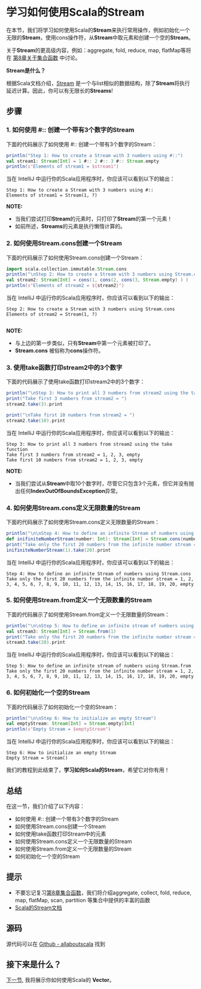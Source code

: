 # 学习如何使用Scala的Stream

在本节，我们将学习如何使用Scala的**Stream**来执行常用操作，例如初始化一个无限的**Stream**，使用cons操作符，从**Stream**中取元素和创建一个空的**Stream**。
 
关于**Stream**的更高级内容，例如：aggregate, fold, reduce, map, flatMap等将在 [第8章关于集合函数](tutorial/8_1.md) 中讨论。

**Stream是什么？**

根据Scala文档介绍，[Stream](http://docs.scala-lang.org/overviews/collections/concrete-immutable-collection-classes.html) 是一个与list相似的数据结构，除了**Stream**将执行延迟计算。因此，你可以有无限长的**Streams**!

## 步骤

### 1. 如何使用 #:: 创建一个带有3个数字的Stream

下面的代码展示了如何使用 #:: 创建一个带有3个数字的Stream：

```scala
println("Step 1: How to create a Stream with 3 numbers using #::")
val stream1: Stream[Int] = 1 #:: 2 #:: 3 #:: Stream.empty
println(s"Elements of stream1 = $stream1")


```

当在 IntelliJ 中运行你的Scala应用程序时，你应该可以看到以下的输出：

```
Step 1: How to create a Stream with 3 numbers using #::
Elements of stream1 = Stream(1, ?)

```

**NOTE:**

- 当我们尝试打印**Stream**的元素时，只打印了**Stream**的第一个元素！
- 如前所述，**Streams**的元素是执行懒惰计算的。


### 2. 如何使用Stream.cons创建一个Stream

下面的代码展示了如何使用Stream.cons创建一个Stream：

```scala
import scala.collection.immutable.Stream.cons
println("\nStep 2: How to create a Stream with 3 numbers using Stream.cons")
val stream2: Stream[Int] = cons(1, cons(2, cons(3, Stream.empty) ) )
println(s"Elements of stream2 = ${stream2}")

```

当在 IntelliJ 中运行你的Scala应用程序时，你应该可以看到以下的输出：

```
Step 2: How to create a Stream with 3 numbers using Stream.cons
Elements of stream2 = Stream(1, ?)


```

**NOTE:**

- 与上边的第一步类似，只有**Stream**中第一个元素被打印了。
- **Stream.cons** 被俗称为**cons**操作符。

### 3. 使用take函数打印stream2中的3个数字

下面的代码展示了使用take函数打印stream2中的3个数字：

```scala
println("\nStep 3: How to print all 3 numbers from stream2 using the take function")
print("Take first 3 numbers from stream2 = ")
stream2.take(3).print

print("\nTake first 10 numbers from stream2 = ")
stream2.take(10).print

```

当在 IntelliJ 中运行你的Scala应用程序时，你应该可以看到以下的输出：

```
Step 3: How to print all 3 numbers from stream2 using the take function
Take first 3 numbers from stream2 = 1, 2, 3, empty
Take first 10 numbers from stream2 = 1, 2, 3, empty

```

**NOTE:**

- 当我们尝试从**Stream**中取10个数字时，尽管它只包含3个元素，但它并没有抛出任何**IndexOutOfBoundsException**异常。


### 4. 如何使用Stream.cons定义无限数量的Stream

下面的代码展示了如何使用Stream.cons定义无限数量的Stream：

```scala
println("\n\nStep 4: How to define an infinite Stream of numbers using Stream.cons")
def inifiniteNumberStream(number: Int): Stream[Int] = Stream.cons(number, inifiniteNumberStream(number + 1))
print("Take only the first 20 numbers from the infinite number stream = ")
inifiniteNumberStream(1).take(20).print

```

当在 IntelliJ 中运行你的Scala应用程序时，你应该可以看到以下的输出：

```
Step 4: How to define an infinite Stream of numbers using Stream.cons
Take only the first 20 numbers from the infinite number stream = 1, 2, 3, 4, 5, 6, 7, 8, 9, 10, 11, 12, 13, 14, 15, 16, 17, 18, 19, 20, empty

```

### 5. 如何使用Stream.from定义一个无限数量的Stream

下面的代码展示了如何使用Stream.from定义一个无限数量的Stream：

```scala
println("\n\nStep 5: How to define an infinite stream of numbers using Stream.from")
val stream3: Stream[Int] = Stream.from(1)
print("Take only the first 20 numbers from the infinite number stream = ")
stream3.take(20).print

```

当在 IntelliJ 中运行你的Scala应用程序时，你应该可以看到以下的输出：

```
Step 5: How to define an infinite stream of numbers using Stream.from
Take only the first 20 numbers from the infinite number stream = 1, 2, 3, 4, 5, 6, 7, 8, 9, 10, 11, 12, 13, 14, 15, 16, 17, 18, 19, 20, empty

```

### 6. 如何初始化一个空的Stream

下面的代码展示了如何初始化一个空的Stream：

```scala
println("\n\nStep 6: How to initialize an empty Stream")
val emptyStream: Stream[Int] = Stream.empty[Int]
println(s"Empty Stream = $emptyStream")

```

当在 IntelliJ 中运行你的Scala应用程序时，你应该可以看到以下的输出：

```
Step 6: How to initialize an empty Stream
Empty Stream = Stream()

```

我们的教程到此结束了，**学习如何Scala的Stream**，希望它对你有用！

## 总结

在这一节，我们介绍了以下内容：

- 如何使用 #:: 创建一个带有3个数字的Stream
- 如何使用Stream.cons创建一个Stream
- 如何使用take函数打印Stream中的元素
- 如何使用Stream.cons定义一个无限数量的Stream
- 如何使用Stream.from定义一个无限数量的Stream
- 如何初始化一个空的Stream

## 提示

- 不要忘记复习[第8章集合函数](tutorial/8_1.md)，我们将介绍aggregate, collect, fold, reduce, map, flatMap, scan, partition 等集合中提供的丰富的函数
- [Scala的Stream文档](http://www.scala-lang.org/api/current/#scala.collection.immutable.Stream)

## 源码

源代码可以在 [Github - allaboutscala](https://github.com/nadimbahadoor/allaboutscala) 找到
 
## 接下来是什么？

[下一节](6_17.md), 我将展示你如何使用Scala的 **Vector**。
